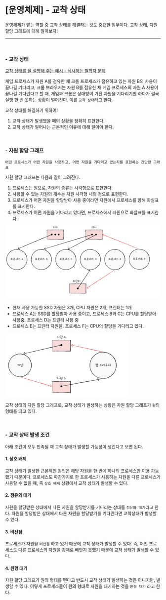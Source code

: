# [운영체제] - 교착 상태

운영체제가 맡는 역할 중 교착 상태를 해결하는 것도 중요한 임무이다. 교착 상태, 자원 할당 그래프에 대해 알아보자!

<hr>

<br>

### - 교착 상태

[교착 상태를 잘 설명해 주는 예시 - 식사하는 철학자 문제](https://namu.wiki/w/%EC%8B%9D%EC%82%AC%ED%95%98%EB%8A%94%20%EC%B2%A0%ED%95%99%EC%9E%90%20%EB%AC%B8%EC%A0%9C)

게임 프로세스가 자원 A를 점유한 채 크롬 프로세스가 점유하고 있는 자원 B의 사용이 끝나길 기다리고, 크롬 브라우저는 자원 B를 점유한 채 게임 프로세스의 자원 A 사용이 끝나길 기다린다고 할 때, 게임과 크롬은 상대방이 가진 자원을 기다리기만 하다가 결국 실행 한 번 못하는 상황이 벌어진다. 이를 `교착 상태`라고 한다.

교착 상태를 해결하기 위하여!

1. 교착 상태가 발생했을 때의 상황을 정확히 표현한다.
2. 교착 상태가 일어나는 근본적인 이유에 대해 알아야 한다.

<br>

### - 자원 할당 그래프

```text
어떤 프로세스가 어떤 자원을 사용하고, 어떤 자원을 기다리고 있는지를 표현하는 간단한 그래프
```

자원 할당 그래프는 다음과 같이 그려진다. 

1. 프로세스는 원으로, 자원의 종류는 사각형으로 표현한다.
2. 사용할 수 있는 자원의 개수는 자원 사각형 내의 점으로 표현한다.
3. 프로세스가 어떤 자원을 할당받아 사용 중이라면 자원에서 프로세스를 향해 화살표를 표시한다.
4. 프로세스가 어떤 자원을 기다리고 있다면, 프로세스에서 자원으로 화살표를 표시한다.

![image-20221207010320048](%5B%EC%9A%B4%EC%98%81%EC%B2%B4%EC%A0%9C%5D%20-%20%EA%B5%90%EC%B0%A9%20%EC%83%81%ED%83%9C.assets/image-20221207010320048.png)

- 현재 사용 가능한 SSD 자원은 3개, CPU 자원은 2개, 프린터는 1개
- 프로세스 A는 SSD를 할당받아 사용 중이고, 프로세스 B와 C는 CPU를 할당받아 사용중, 프로세스 D는 프린터 사용 중
- 프로세스 E는 프린터 자원을, 프로세스 F는 CPU의 할당을 기다리고 있다.

![image-20221207010501703](%5B%EC%9A%B4%EC%98%81%EC%B2%B4%EC%A0%9C%5D%20-%20%EA%B5%90%EC%B0%A9%20%EC%83%81%ED%83%9C.assets/image-20221207010501703.png)

교착 상태의 자원 할당 그래프로, 교착 상태가 발생하는 상황은 자원 할당 그래프가 `원`의 형태를 띄고 있다.

<BR>

### - 교착 상태 발생 조건

아래 조건이 모두 만족될 때 교착 상태가 발생할 가능성이 생긴다고 보면 된다.

#### 1. 상호 배제

교착 상태가 발생한 근본적인 원인은 해당 자원을 한 번에 하나의 프로세스만 이용 가능했기 때문이다. 프로세스도 마찬가지로 한 프로세스가 사용하는 자원을 다른 프로세스가 사용할 수 없을 때, 즉 `상호 배제` 상황에서 교착 상태가 발생할 수 있다. 

#### 2. 점유와 대기

자원을 할당받은 상태에서 다른 자원을 할당받기를 기다리는 상태를 `점유와 대기`라고 한다. 자원을 할당받은 상태에서 다른 자원을 할당받기를 기다린다면 교착상태가 발생할 수 있다.

#### 3. 비선점

프로세스가 자원을 `비선점` 하고 있기 때문에 교착 상태가 발생할 수 있다. 즉, 어떤 프로세스도 다른 프로세스의 자원을 강제로 빼앗지 못했기 때문에 교착 상태가 발생할 수 있다. 

#### 4. 원형 대기

자원 할당 그래프가 원의 형태를 띈다고 반드시 교착 상태가 발생하는 것은 아니지만, 발생할 수 있다. 이렇게 프로세스들이 원의 형태로 자원을 대기하는 것을 `원형 대기` 라고 한다. 